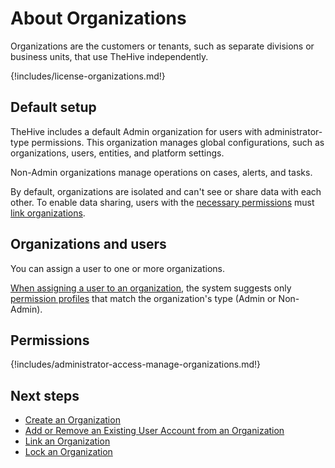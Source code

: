 # About Organizations

Organizations are the customers or tenants, such as separate divisions or business units, that use TheHive independently.

{!includes/license-organizations.md!}

## Default setup

TheHive includes a default Admin organization for users with administrator-type permissions. This organization manages global configurations, such as organizations, users, entities, and platform settings. 

Non-Admin organizations manage operations on cases, alerts, and tasks.

By default, organizations are isolated and can't see or share data with each other. To enable data sharing, users with the [necessary permissions](#permissions) must [link organizations](link-an-organization.md).

## Organizations and users

You can assign a user to one or more organizations.

[When assigning a user to an organization](add-remove-an-existing-user-account-from-an-organization.md), the system suggests only [permission profiles](../../administration/profiles.md) that match the organization's type (Admin or Non-Admin).

## Permissions

{!includes/administrator-access-manage-organizations.md!}

<h2>Next steps</h2>

* [Create an Organization](create-an-organization.md)
* [Add or Remove an Existing User Account from an Organization](add-remove-an-existing-user-account-from-an-organization.md)
* [Link an Organization](link-an-organization.md)
* [Lock an Organization](lock-an-organization.md)